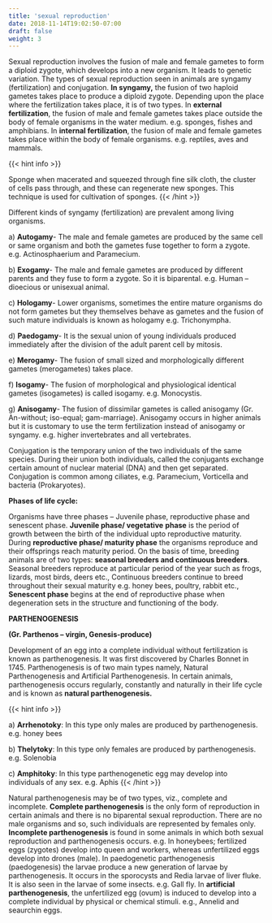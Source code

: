 ```yaml
---
title: 'sexual reproduction'
date: 2018-11-14T19:02:50-07:00
draft: false
weight: 3
---
```



Sexual reproduction involves the fusion
of male and female gametes to form a diploid zygote, which develops into
a new organism. It leads to genetic variation. The types
of sexual reproduction seen in animals are syngamy
(fertilization) and conjugation. **In syngamy,** the fusion of two
haploid gametes takes place to produce a diploid
zygote. Depending upon the place where the
fertilization takes place, it is of two types. In
**external fertilization**, the fusion of male and
female gametes takes place outside the body
of female organisms in the water medium.
e.g. sponges, fishes and amphibians. In **internal fertilization**, the fusion of male and female
gametes takes place within the body of female
organisms. e.g. reptiles, aves and mammals.

{{< hint info >}}

Sponge when macerated
and squeezed through
fine silk cloth, the cluster of cells pass
through, and these can regenerate new
sponges. This technique is used for
cultivation of sponges.
{{< /hint >}}



Different kinds of syngamy (fertilization)
are prevalent among living organisms.

a) **Autogamy**- The male and female
gametes are produced by the same cell or same
organism and both the gametes fuse together
to form a zygote. e.g. Actinosphaerium and
Paramecium.

b) **Exogamy**- The male and female gametes
are produced by different parents and they fuse
to form a zygote. So it is biparental. e.g. Human
– dioecious or unisexual animal.

c) **Hologamy**- Lower organisms,
sometimes the entire mature organisms do not
form gametes but they themselves behave as
gametes and the fusion of such mature individuals
is known as hologamy e.g. Trichonympha.

d) **Paedogamy**- It is the sexual union of
young individuals produced immediately after
the division of the adult parent cell by mitosis.

e) **Merogamy**- The fusion of small
sized and morphologically different gametes
(merogametes) takes place.

f) **Isogamy**- The fusion of morphological
and physiological identical gametes
(isogametes) is called isogamy. e.g. Monocystis.

g) **Anisogamy**- The fusion of dissimilar
gametes is called anisogamy (Gr. An-without;
iso-equal; gam-marriage). Anisogamy occurs
in higher animals but it is customary to use
the term fertilization instead of anisogamy
or syngamy. e.g. higher invertebrates and all
vertebrates.

Conjugation is the temporary union of the
two individuals of the same species. During their
union both individuals, called the conjugants
exchange certain amount of nuclear material
(DNA) and then get separated. Conjugation
is common among ciliates, e.g. Paramecium,
Vorticella and bacteria (Prokaryotes).

**Phases of life cycle:**

 Organisms have three phases – Juvenile phase, reproductive phase and
senescent phase. **Juvenile phase/ vegetative**
**phase** is the period of growth between the birth
of the individual upto reproductive maturity.
During **reproductive phase/ maturity phase**
the organisms reproduce and their offsprings
reach maturity period. On the basis of time,
breeding animals are of two types: **seasonal breeders and continuous breeders**. Seasonal
breeders reproduce at particular period of
the year such as frogs, lizards, most birds,
deers etc., Continuous breeders continue to
breed throughout their sexual maturity e.g.
honey bees, poultry, rabbit etc., **Senescent phase** begins at the end of reproductive phase
when degeneration sets in the structure and
functioning of the body.



**PARTHENOGENESIS**

**(Gr. Parthenos – virgin, Genesis-produce)**

Development of an egg into a complete
individual without fertilization is known as
parthenogenesis. It was first discovered by
Charles Bonnet in 1745. Parthenogenesis is of
two main types namely, Natural Parthenogenesis
and Artificial Parthenogenesis. In certain
animals, parthenogenesis occurs regularly,
constantly and naturally in their life cycle and
is known as **natural parthenogenesis.**

{{< hint info >}}

a) **Arrhenotoky**: In this type
only males are produced by parthenogenesis.
e.g. honey bees

b) **Thelytoky**: In this type only females are
produced by parthenogenesis. e.g. Solenobia

c) **Amphitoky**: In this type parthenogenetic
egg may develop into individuals of any sex.
e.g. Aphis
{{< /hint >}}

Natural parthenogenesis may be of
two types, viz., complete and incomplete.
**Complete parthenogenesis** is the only form
of reproduction in certain animals and there is
no biparental sexual reproduction. There are
no male organisms and so, such individuals
are represented by females only. **Incomplete parthenogenesis** is found in some animals
in which both sexual reproduction and
parthenogenesis occurs. e.g. In honeybees;
fertilized eggs (zygotes) develop into queen
and workers, whereas unfertilized eggs
develop into drones (male). In paedogenetic
parthenogenesis (paedogenesis) the larvae
produce a new generation of larvae by
parthenogenesis. It occurs in the sporocysts
and Redia larvae of liver fluke. It is also seen
in the larvae of some insects. e.g. Gall fly. In
**artificial parthenogenesis**, the unfertilized
egg (ovum) is induced to develop into a
complete individual by physical or chemical
stimuli. e.g., Annelid and seaurchin eggs.